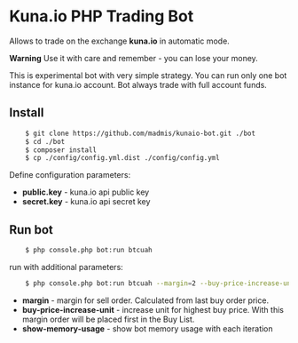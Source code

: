 # Kuna.io PHP Trading Bot

Allows to trade on the exchange **kuna.io** in automatic mode.

**Warning** Use it with care and remember - you can lose your money.

This is experimental bot with very simple strategy.
You can run only one bot instance for kuna.io account.
Bot always trade with full account funds.




## Install

```bash
    $ git clone https://github.com/madmis/kunaio-bot.git ./bot
    $ cd ./bot
    $ composer install
    $ cp ./config/config.yml.dist ./config/config.yml
```

Define configuration parameters:
- **public.key** - kuna.io api public key
- **secret.key** - kuna.io api secret key

## Run bot

```bash
    $ php console.php bot:run btcuah
```

run with additional parameters:

```bash
    $ php console.php bot:run btcuah --margin=2 --buy-price-increase-unit=0.1 --show-memory-usage
```

- **margin** - margin for sell order. Calculated from last buy order price. 
- **buy-price-increase-unit** - increase unit for highest buy price.
  With this margin order will be placed first in the Buy List.
- **show-memory-usage** - show bot memory usage with each iteration 